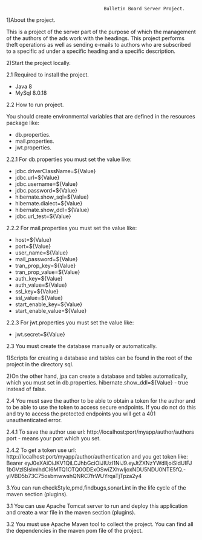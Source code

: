                                         Bulletin Board Server Project.
                
1)About the project.
               
This is a project of the server part of the purpose of which the management 
of the authors of the ads work with the headings.
This project performs theft operations as well as sending e-mails
to authors who are subscribed to a specific ad under a specific heading and
a specific description.

2)Start the project locally.

2.1 Required to install the project.

* Java 8
* MySql 8.0.18

2.2 How to run project.

You should create environmental variables that are defined in 
the resources package like:

* db.properties.
* mail.properties.
* jwt.properties.

2.2.1 For db.properties you must set the value like:

* jdbc.driverClassName=${Value}
* jdbc.url=${Value}
* jdbc.username=${Value}
* jdbc.password=${Value}
* hibernate.show_sql=${Value}
* hibernate.dialect=${Value}
* hibernate.show_ddl=${Value}
* jdbc.url_test=${Value}

2.2.2 For mail.properties you must set the value like:

* host=${Value}
* port=${Value}
* user_name=${Value}
* mail_password=${Value}
* tran_prop_key=${Value}
* tran_prop_value=${Value}
* auth_key=${Value}
* auth_value=${Value}
* ssl_key=${Value}
* ssl_value=${Value}
* start_enable_key=${Value}
* start_enable_value=${Value}

2.2.3 For jwt.properties you must set the value like:

* jwt.secret=${Value}

2.3 You must create the database manually or automatically.

1)Scripts for creating a database and tables can be found in the root of the project
in the directory sql.

2)On the other hand, jpa can create a database and tables automatically,
which you must set in db.properties.
hibernate.show_ddl=${Value} - true instead of false.


2.4 You must save the author to be able to obtain a token for the author and
to be able to use the token to access secure endpoints.
If you do not do this and try to access the protected endpoints you will get a 401
unauthenticated error.

2.4.1 To save the author use url: http://localhost:port/myapp/author/authors
port - means your port which you set.

2.4.2 To get a token use url: http://localhost:port/myapp/author/authentication
and you get token like: Bearer eyJ0eXAiOiJKV1QiLCJhbGciOiJIUzI1NiJ9.eyJtZXNzYWdlIjoiSldUIFJ
1bGVzISIsImlhdCI6MTQ1OTQ0ODExOSwiZXhwIjoxNDU5NDU0NTE5fQ.-yIVBD5b73C75osbmwwshQNRC7frWUYrqaTjTpza2y4


3.You can run checkStyle,pmd,findbugs,sonarLint in the life cycle of the maven section (plugins).

3.1 You can use Apache Tomcat server to run and deploy this application and
create a war file in the maven section (plugins).

3.2 You must use Apache Maven tool to collect the project. 
You can find all the dependencies in the maven pom file of the project.
             
